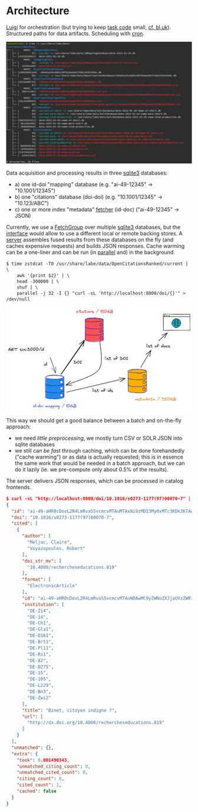 # Architecture

[Luigi](https://github.com/spotify/luigi) for orchestration (but trying to keep
[task code](https://github.com/slub/labe/blob/main/python/labe/tasks.py) small,
[cf. bl.uk](https://blogs.bl.uk/webarchive/2022/01/ukwa-2021-technical-update.html)).
Structured paths for data artifacts. Scheduling with
[cron](https://en.wikipedia.org/wiki/Cron).

![](static/labe-tree.png)

Data acquisition and processing results in three [sqlite3](https://sqlite.org/)
databases:

* a) one id-doi "mapping" database (e.g. "ai-49-12345" -> "10.1001/12345")
* b) one "citations" database (doi-doi) (e.g. "10.1001/12345" -> "10.123/ABC")
* c) one or more index "metadata" [fetcher](https://github.com/slub/labe/blob/838fdd6c935d9d2d18693ba6dd9625eb34accb7e/go/ckit/fetcher.go#L31-L34) (id-doc) ("ai-49-12345" -> JSON)

Currently, we use a
[FetchGroup](https://github.com/slub/labe/blob/838fdd6c935d9d2d18693ba6dd9625eb34accb7e/go/ckit/fetcher.go#L56-L62)
over multiple
[sqlite3](https://github.com/slub/labe/blob/838fdd6c935d9d2d18693ba6dd9625eb34accb7e/go/ckit/fetcher.go#L36-L40)
databases, but the [interface](https://github.com/slub/labe/blob/5f8dd0b14eb2293d84fa0e80c9d787f49366ed3f/go/ckit/fetcher.go#L31-L34) would allow to use a different local or remote backing stores. A [server](https://github.com/slub/labe/blob/aa5cfc6c6dc99ecac8b3abe8b1402a25120a9a55/go/ckit/server.go#L45-L56)
assembles fused results from these databases on the fly (and caches expensive
requests) and builds JSON responses. Cache warming can be a one-liner and can be run (in
[parallel](https://www.gnu.org/software/parallel/) and) in the background.

```shell
$ time zstdcat -T0 /usr/share/labe/data/OpenCitationsRanked/current | \
    awk '{print $2}' | \
    head -300000 | \
    shuf | \
    parallel -j 32 -I {} "curl -sL 'http://localhost:8000/doi/{}'" > /dev/null
```

![](static/Labe-Sequence.png)

This way we should get a good balance between a batch and on-the-fly approach:

* we need *little preprocessing*, we mostly turn CSV or SOLR JSON into sqlite databases
* we still can *be fast* through caching, which can be done forehandedly
  ("cache warming") or as data is actually requested; this is in essence the
  same work that would be needed in a batch approach, but we can do it lazily (ie. we pre-compute only about 0.5% of the results).

The server delivers JSON responses, which can be processed in catalog frontends.

```json
$ curl -sL "http://localhost:8000/doi/10.1016/s0273-1177(97)00070-7" | jq .
{
  "id": "ai-49-aHR0cDovL2R4LmRvaS5vcmcvMTAuMTAxNi9zMDI3My0xMTc3KDk3KTAwMDcwLTc",
  "doi": "10.1016/s0273-1177(97)00070-7",
  "cited": [
    {
      "author": [
        "Meljac, Claire",
        "Voyazopoulos, Robert"
      ],
      "doi_str_mv": [
        "10.4000/rechercheseducations.819"
      ],
      "format": [
        "ElectronicArticle"
      ],
      "id": "ai-49-aHR0cDovL2R4LmRvaS5vcmcvMTAuNDAwMC9yZWNoZXJjaGVzZWR1Y2F0aW9ucy44MTk",
      "institution": [
        "DE-Zi4",
        "DE-14",
        "DE-Ch1",
        "DE-Gla1",
        "DE-D161",
        "DE-Brt1",
        "DE-Pl11",
        "DE-Rs1",
        "DE-82",
        "DE-D275",
        "DE-15",
        "DE-105",
        "DE-L229",
        "DE-Bn3",
        "DE-Zwi2"
      ],
      "title": "Binet, citoyen indigne ?",
      "url": [
        "http://dx.doi.org/10.4000/rechercheseducations.819"
      ]
    }
  ],
  "unmatched": {},
  "extra": {
    "took": 0.001490343,
    "unmatched_citing_count": 0,
    "unmatched_cited_count": 0,
    "citing_count": 0,
    "cited_count": 1,
    "cached": false
  }
}
```
